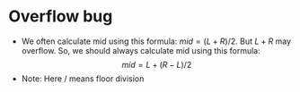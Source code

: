 # Overflow bug
* We often calculate mid using this formula: 
$mid=(L+R)/2$. But $L+R$ may overflow. So, we should always calculate mid using this formula:
$$mid=L+(R−L)/2$$
* Note: Here $/$ means floor division